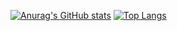 [![Anurag's GitHub stats](https://github-readme-stats.vercel.app/api?username=Raymond1030)](https://github.com/anuraghazra/github-readme-stats)
[![Top Langs](https://github-readme-stats.vercel.app/api/top-langs/?username=Raymond1030)](https://github.com/anuraghazra/github-readme-stats)
